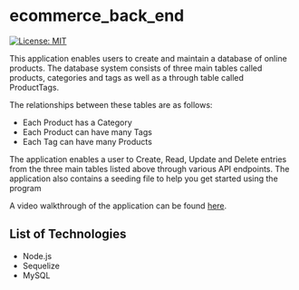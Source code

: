 # ecommerce_back_end

[![License: MIT](https://img.shields.io/badge/License-MIT-yellow.svg)](https://opensource.org/licenses/MIT)

This application enables users to create and maintain a database of online products. The database system consists of three main tables called products, categories and tags as well as a through table called ProductTags.

The relationships between these tables are as follows:

- Each Product has a Category
- Each Product can have many Tags
- Each Tag can have many Products

The application enables a user to Create, Read, Update and Delete entries from the three main tables listed above through various API endpoints. The application also contains a seeding file to help you get started using the program

A video walkthrough of the application can be found [here](https://youtu.be/3qLvxGwMNS0).

## List of Technologies
- Node.js
- Sequelize
- MySQL
